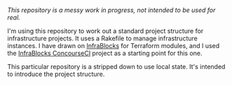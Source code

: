 
_This repository is a messy work in progress, not intended to be used for real._

I'm using this repository to work out a standard project structure for infrastructure projects. It uses a Rakefile to manage infrastructure instances. I have drawn on [InfraBlocks](https://github.com/infrablocks) for Terraform modules, and I used the [InfraBlocks ConcourseCI](https://github.com/infrablocks/end-to-end-concourse-ci) project as a starting point for this one.

This particular repository is a stripped down to use local state. It's intended to introduce the project structure.
